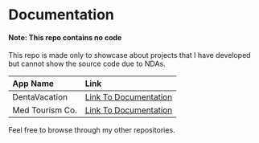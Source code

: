 # Documentation

#### Note: This repo contains no code

This repo is made only to showcase about projects that I have developed but cannot show the source code due to NDAs.

| App Name        | Link                                                                                                                |
|:----------------|:--------------------------------------------------------------------------------------------------------------------|
| DentaVacation   | [Link To Documentation]('https://github.com/yashas-hm/just-documentation/blob/main/DentaVacation/DentaVacation.md') |
| Med Tourism Co. | [Link To Documentation]('https://github.com/yashas-hm/just-documentation/blob/main/MedTourismCo/MedTourismCo.md')   |

Feel free to browse through my other repositories.
